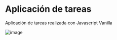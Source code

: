 # Aplicación de tareas

Aplicación de tareas realizada con Javascript Vanilla

![image](https://user-images.githubusercontent.com/112868702/195331630-e71472ae-bbed-4b44-a9c8-d9a9264b3074.png)
